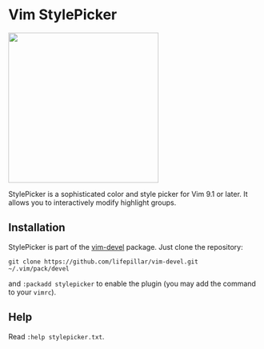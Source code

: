 # Vim StylePicker

<img src="https://raw.github.com/lifepillar/Resources/master/stylepicker/StylePicker.jpg" width="300">

StylePicker is a sophisticated color and style picker for Vim 9.1 or later. It
allows you to interactively modify highlight groups.


## Installation

StylePicker is part of the [vim-devel](https://github.com/lifepillar/vim-devel)
package. Just clone the repository:

    git clone https://github.com/lifepillar/vim-devel.git ~/.vim/pack/devel

and `:packadd stylepicker` to enable the plugin (you may add the command to
your `vimrc`).


## Help

Read `:help stylepicker.txt`.
